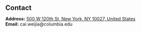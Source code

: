 <h1 id="contact"></h1>

<h2 style="margin: 60px 0px 10px;">Contact</h2>

<p><strong>Address:</strong> <a href="https://www.google.com/maps/place/Columbia+University:+Civil+Engineering+and+Engineering+Mechanics/@40.8094069,-73.9624821,17z/data=!3m1!4b1!4m6!3m5!1s0x89c2f63fd917b553:0x854a1b3328d5cbfa!8m2!3d40.8094069!4d-73.9599072!16s%2Fg%2F1tfdzspf?entry=ttu">500 W 120th St, New York, NY 10027, United States</a>
<br />
<strong>Email:</strong> <email>cai.weijia@columbia.edu</email>
